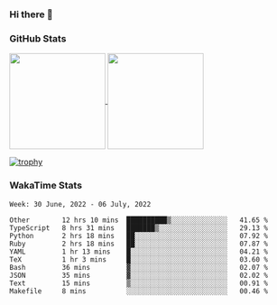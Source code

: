 ### Hi there 👋

### GitHub Stats

<a href="https://github.com/anuraghazra/github-readme-stats">
  <img align="center" height="170px" src="https://github-readme-stats.vercel.app/api/top-langs/?username=tksfjt1024&layout=compact&count_private=true&show_icons=true&show_icons=true&theme=graywhite" />
</a>
<a href="https://github.com/anuraghazra/github-readme-stats">
  <img align="center" height="170px" src="https://github-readme-stats.vercel.app/api?username=tksfjt1024&count_private=true&show_icons=true&show_icons=true&theme=graywhite" />
</a>

[![trophy](https://github-profile-trophy.vercel.app/?username=tksfjt1024)](https://github.com/ryo-ma/github-profile-trophy)

### WakaTime Stats

<!--START_SECTION:waka-->
```text
Week: 30 June, 2022 - 06 July, 2022

Other        12 hrs 10 mins  ██████████▒░░░░░░░░░░░░░░   41.65 % 
TypeScript   8 hrs 31 mins   ███████▒░░░░░░░░░░░░░░░░░   29.13 % 
Python       2 hrs 18 mins   ██░░░░░░░░░░░░░░░░░░░░░░░   07.92 % 
Ruby         2 hrs 18 mins   ██░░░░░░░░░░░░░░░░░░░░░░░   07.87 % 
YAML         1 hr 13 mins    █░░░░░░░░░░░░░░░░░░░░░░░░   04.21 % 
TeX          1 hr 3 mins     █░░░░░░░░░░░░░░░░░░░░░░░░   03.60 % 
Bash         36 mins         ▓░░░░░░░░░░░░░░░░░░░░░░░░   02.07 % 
JSON         35 mins         ▓░░░░░░░░░░░░░░░░░░░░░░░░   02.02 % 
Text         15 mins         ▒░░░░░░░░░░░░░░░░░░░░░░░░   00.91 % 
Makefile     8 mins          ░░░░░░░░░░░░░░░░░░░░░░░░░   00.46 % 
```
<!--END_SECTION:waka-->
